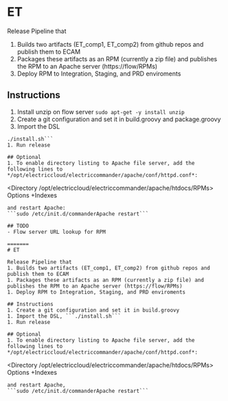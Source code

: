 # ET

Release Pipeline that
1. Builds two artifacts (ET_comp1, ET_comp2) from github repos and publish them to ECAM
1. Packages these artifacts as an RPM (currently a zip file) and publishes the RPM to an Apache server (https://flow/RPMs)
1. Deploy RPM to Integration, Staging, and PRD enviroments

## Instructions
1. Install unzip on flow server ```sudo apt-get -y install unzip```
1. Create a git configuration and set it in build.groovy and package.groovy
1. Import the DSL
```
./install.sh```
1. Run release

## Optional
1. To enable directory listing to Apache file server, add the following lines to */opt/electriccloud/electriccommander/apache/conf/httpd.conf*:
```
<Directory /opt/electriccloud/electriccommander/apache/htdocs/RPMs>
  Options +Indexes
</Directory>
```
and restart Apache:
```sudo /etc/init.d/commanderApache restart```

## TODO
- Flow server URL lookup for RPM

=======
# ET

Release Pipeline that
1. Builds two artifacts (ET_comp1, ET_comp2) from github repos and publish them to ECAM
1. Packages these artifacts as an RPM (currently a zip file) and publishes the RPM to an Apache server (https://flow/RPMs)
1. Deploy RPM to Integration, Staging, and PRD enviroments

## Instructions
1. Create a git configuration and set it in build.groovy
1. Import the DSL, ```./install.sh```
1. Run release

## Optional
1. To enable directory listing to Apache file server, add the following lines to */opt/electriccloud/electriccommander/apache/conf/httpd.conf*:
```
<Directory /opt/electriccloud/electriccommander/apache/htdocs/RPMs>
  Options +Indexes
</Directory>
```
and restart Apache, 
```sudo /etc/init.d/commanderApache restart```
